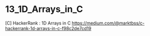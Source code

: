 # 13_1D_Arrays_in_C
[C] HackerRank : 1D Arrays in C
https://medium.com/@marktbss/c-hackerrank-1d-arrays-in-c-f98c2de7cd19
